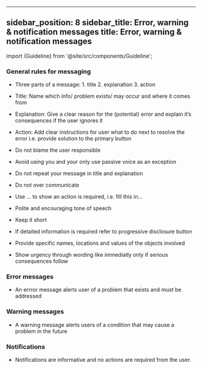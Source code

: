 <!--
SPDX-FileCopyrightText: 2022 Siemens AG

SPDX-License-Identifier: MIT
-->

---
sidebar_position: 8
sidebar_title: Error, warning & notification messages
title: Error, warning & notification messages
---

import {Guideline} from '@site/src/components/Guideline';

### General rules for messaging

- Three parts of a message: 1. title 2. explanation 3. action

- Title: Name which info/ problem exists/ may occur and where it comes from

- Explanation: Give a clear reason for the (potential) error and explain it’s consequences if the user ignores it

- Action: Add clear instructions for user what to do next to resolve the error i.e. provide solution to the primary button

- Do not blame the user responsible

- Avoid using you and your only use passive voice as an exception

- Do not repeat your message in title and explanation

- Do not over communicate

- Use … to show an action is required, i.e. fill this in…

- Polite and encouraging tone of speech

- Keep it short

- If detailed information is required refer to progressive disclosure button

- Provide specific names, locations and values of the objects involved

- Show urgency through wording like immediatly only if serious consequences follow

### Error messages

- An errror message alerts user of a problem that exists and must be addressed

<div class="d-flex flex-wrap">
<span class="m-2">
<Guideline do label='System error: You’re offline. Check your connection and try again.'></Guideline>
<Guideline do label='File error: We cannot upload this file. Try uploading again.'></Guideline>
<Guideline do label='Permission error: To carry out this task, you need more permissions. Contact admin to change permissions. '></Guideline>
<Guideline do={false} label='What did you do!?'></Guideline>
<Guideline do={false} label='The email address you entered does not match the required format. Please enter your email address using the standard format.'></Guideline>
<Guideline do={false} label='You have failed to delete the device.'></Guideline>
<Guideline do={false} label='Error 404'></Guideline>
<Guideline do={false} label='Value out of range.'></Guideline>
<Guideline do={false} label='File not found.'></Guideline>
<Guideline do={false} label='Title: Input error'></Guideline>
<Guideline do={false} label='Explanation: Input error detected.'></Guideline>
<Guideline do={false} label='Action: Try again.'></Guideline>
</span>
</div>

### Warning messages

- A warning message alerts users of a condition that may cause a problem in the future

<div class="d-flex flex-wrap">
<span class="m-2">
<Guideline do={false} label='Title: You have not saved all documents'></Guideline>
<Guideline do={false} label='Explanation: You have to save all documents'></Guideline>
<Guideline do={false} label='Action: (Ok button)'></Guideline>
</span>
</div>

### Notifications

- Notifications are informative and no actions are required from the user.

<div class="d-flex flex-wrap">
<span class="m-2">
<Guideline do label='Access Point 2 is connected.'></Guideline>
<Guideline do={false} label='Access Point connection failed. Try again.'></Guideline>
</span>

<span class="m-2">
<Guideline do label='Changes are saved automatically.'></Guideline>
<Guideline do={false} label='No rows to show.'></Guideline>
</span>
</div>
